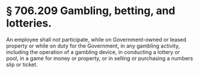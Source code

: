 # § 706.209   Gambling, betting, and lotteries.

An employee shall not participate, while on Government-owned or leased property or while on duty for the Government, in any gambling activity, including the operation of a gambling device, in conducting a lottery or pool, in a game for money or property, or in selling or purchasing a numbers slip or ticket. 




